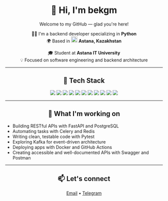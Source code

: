 <h1 align="center">👋 Hi, I'm <b>bekgm</b></h1>

<p align="center">Welcome to my GitHub — glad you're here!</p>

<p align="center">
  🧑‍💻 I'm a backend developer specializing in <b>Python</b><br>
  🌍 Based in <img src="https://upload.wikimedia.org/wikipedia/commons/thumb/3/30/Flag_of_Kazakhstan.png/1200px-Flag_of_Kazakhstan.png" alt="Kazakhstan Flag" width="20" /> <b>Astana, Kazakhstan</b>
</p>

<p align="center">
  🎓 Student at <b>Astana IT University</b><br>
  💡 Focused on software engineering and backend architecture
</p>

---

<h2 align="center">🧠 Tech Stack</h2>

<p align="center">
  <img src="https://img.shields.io/badge/Python-3776AB?style=for-the-badge&logo=python&logoColor=white" />
  <img src="https://img.shields.io/badge/FastAPI-009688?style=for-the-badge&logo=fastapi&logoColor=white" />
  <img src="https://img.shields.io/badge/PostgreSQL-316192?style=for-the-badge&logo=postgresql&logoColor=white" />
  <img src="https://img.shields.io/badge/Redis-DC382D?style=for-the-badge&logo=redis&logoColor=white" />
  <img src="https://img.shields.io/badge/Apache_Kafka-231F20?style=for-the-badge&logo=apachekafka&logoColor=white" />
  <img src="https://img.shields.io/badge/Docker-2496ED?style=for-the-badge&logo=docker&logoColor=white" />
  <img src="https://img.shields.io/badge/GitHub_Actions-2088FF?style=for-the-badge&logo=githubactions&logoColor=white" />
  <img src="https://img.shields.io/badge/Celery-37814A?style=for-the-badge&logo=celery&logoColor=white" />
  <img src="https://img.shields.io/badge/Pytest-0A9EDC?style=for-the-badge&logo=pytest&logoColor=white" />
  <img src="https://img.shields.io/badge/Postman-FF6C37?style=for-the-badge&logo=postman&logoColor=white" />
  <img src="https://img.shields.io/badge/Swagger-85EA2D?style=for-the-badge&logo=swagger&logoColor=black" />
</p>

---

<h2 align="center">🚀 What I'm working on</h2>

- Building RESTful APIs with FastAPI and PostgreSQL  
- Automating tasks with Celery and Redis  
- Writing clean, testable code with Pytest  
- Exploring Kafka for event-driven architecture  
- Deploying apps with Docker and GitHub Actions  
- Creating accessible and well-documented APIs with Swagger and Postman  

---

<h2 align="center">📫 Let's connect</h2>

<p align="center">
  <a href="intelect23235@gmail.com">Email</a> • 
  <a href="https://t.me/gizatuly_b">Telegram</a>
</p>

